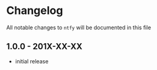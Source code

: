 # Changelog

All notable changes to `ntfy` will be documented in this file

## 1.0.0 - 201X-XX-XX

- initial release
